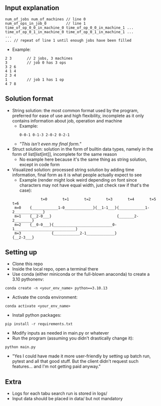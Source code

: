 ## Input explanation
```text
num_of_jobs num_of_machines // line 0
num_of_ops_in_job_0         // line 1
time_of_op_0_0_in_machine_0 time_of_op_0_0_in_machine_1 ...
time_of_op_0_1_in_machine_0 time_of_op_0_1_in_machine_1 ...
...
... // repeat of line 1 until enough jobs have been filled
```
- Example:
```text
2 3       // 2 jobs, 3 machines
3         // job 0 has 3 ops
3 2 6
4 1 4
2 3 4
1         // job 1 has 1 op
4 7 8
```

## Solution format
- String solution: the most common format used by the program, preferred for ease of use and high flexibility,
incomplete as it only contains information about job, operation and machine
    - Example: 
      ```text
      0-0-1 0-1-3 2-0-2 0-2-1
      ```
    - *"This isn't even my final form."*
- Struct solution: solution in the form of builtin data types, namely in the form of list\[list\[int\]\], incomplete for
the same reason
  - No example here because it's the same thing as string solution, except in code form 
- Visualized solution: processed string solution by adding time information, final form as it is what people actually
expect to see
  - Example (render might look weird depending on font since characters may not have equal width, just check raw if
  that's the case):
  ```text
               t=0       t=1       t=2       t=3       t=4       t=5       t=6    
   m=0    {____________1-0_____________}{__1-1___}{____________1-2_____________}
   m=1    {__2-0___}                              {_______2-2________}          
   m=2    {__0-0___}{___________________________0-1____________________________}
   m=3              {____________2-1_____________}                    {__2-3___}
  ```

## Setting up
- Clone this repo
- Inside the local repo, open a terminal there
- Use conda (either miniconda or the full-blown anaconda) to create a 3.10 pythonenv:
```shell
conda create -n <your_env_name> python==3.10.13
```
- Activate the conda environment:
```shell
conda activate <your_env_name>
```
- Install python packages:
```shell
pip install -r requirements.txt
```
- Modify inputs as needed in main.py or whatever
- Run the program (assuming you didn't drastically change it):
```shell
python main.py
```
- "Yes I could have made it more user-friendly by setting up batch run, pytest and all that good stuff. But the client
didn't request such features... and I'm not getting paid anyway."

## Extra
- Logs for each tabu search run is stored in logs/
- Input data should be placed in data/ but not mandatory